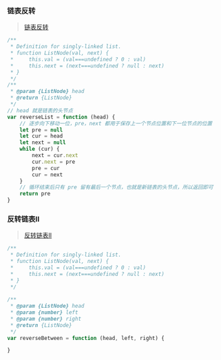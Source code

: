 ### 链表反转
> [链表反转](https://leetcode-cn.com/problems/reverse-linked-list/)
``` js
/**
 * Definition for singly-linked list.
 * function ListNode(val, next) {
 *     this.val = (val===undefined ? 0 : val)
 *     this.next = (next===undefined ? null : next)
 * }
 */
/**
 * @param {ListNode} head
 * @return {ListNode}
 */
// head 就是链表的头节点
var reverseList = function (head) {
    // 逐步向下移动一位，pre，next 都用于保存上一个节点位置和下一位节点的位置
    let pre = null
    let cur = head
    let next = null
    while (cur) {
        next = cur.next
        cur.next = pre
        pre = cur
        cur = next
    }
    // 循环结束后只有 pre 留有最后一个节点，也就是新链表的头节点，所以返回即可 
    return pre
}
```

### 反转链表Ⅱ
> [反转链表Ⅱ](https://leetcode-cn.com/problems/reverse-linked-list-ii/)
``` js
/**
 * Definition for singly-linked list.
 * function ListNode(val, next) {
 *     this.val = (val===undefined ? 0 : val)
 *     this.next = (next===undefined ? null : next)
 * }
 */
 
/**
 * @param {ListNode} head
 * @param {number} left
 * @param {number} right
 * @return {ListNode}
 */
var reverseBetween = function (head, left, right) {

}

```